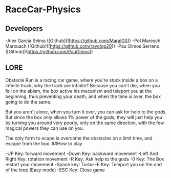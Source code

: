 # RaceCar-Physics

## Developers
 -Alex Garcia Selma ([Github])(https://github.com/MaralGS))
 -Pol Maresch Marxuach ([Github])(https://github.com/rayolop20))
 -Pau Olmos Serrano ([Github])(https://github.com/PauOlmos))


## LORE
Obstacle Run is a racing car game, where you're stuck inside a box on a infinite track, why the track are infinite?
Because you can't die, when you fall on the abism, the box active his mecanism and teleport you at the beginning, thus preventing your death,
and when the time is over, the box going to do the same.

But you aren't alone, when you turn it over, you can ask for help to the gods. But since the box only allows 1% power of the gods,
they will just help you by turning you around very poorly, only on the same direction, with the few magical powers they can use on you.

The only form to ecape is overcome the obstacles on a limit time, and escape from the box.
##How to play

 -UP Key: forward movement
 -Down Key: backward movement
 -Left And Right Key: rotation movement
 -R Key: Ask help to the gods
 -0 Key: The Box restart your movement
 -Space key: Turbo
 -E Key: Teleport you on the ond of the loop (Easy mode)
 -ESC Key: Close game